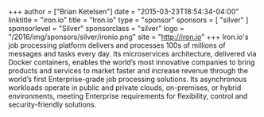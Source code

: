 +++
author = ["Brian Ketelsen"]
date = "2015-03-23T18:54:34-04:00"
linktitle = "iron.io"
title = "Iron.io"
type = "sponsor"
sponsors = [ "silver" ] 
sponsorlevel = "Silver"
sponsorclass = "silver"
logo = "/2016/img/sponsors/silver/ironio.png"
site = "http://iron.io"
+++
Iron.io's job processing platform delivers and processes 100s of millions of messages and tasks every day. Its microservices architecture, delivered via Docker containers, enables the world’s most innovative companies to bring products and services to market faster and increase revenue through the world’s first Enterprise-grade job processing solutions. Its asynchronous workloads operate in public and private clouds, on-premises, or hybrid environments, meeting Enterprise requirements for flexibility, control and security-friendly solutions.
